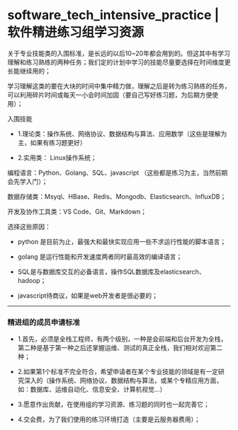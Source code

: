 # software_tech_intensive_practice  | 软件精进练习组学习资源


关于专业技能类的入围标准，是长远的以后10~20年都会用到的。但这其中有学习理解和练习熟练的两种任务；我们定的计划中学习的技能尽量要选择在时间维度更长能继续用的；

学习理解这类的要在大块的时间中集中精力做，理解之后是转为练习熟练的任务，可以利用碎片时间或每天一小会时间加固（要自己写好练习题，为后期方便使用）；

入围技能
+ 1.理论类：操作系统、网络协议、数据结构与算法、应用数学（这些是理解为主，如果有练习题更好）



+ 2.实用类：
Linux操作系统；

编程语言：Python、Golang、SQL、javascript  （这些都是练习为主，当然前期会先学入门）；

数据存储类：Msyql、HBase、Redis、Mongodb、Elasticsearch、InfluxDB；

开发及协作工具类：VS Code、Git、Markdown；


选择这些原因：
+ python 是目前为止，最强大和最快实现应用一些不求运行性能的脚本语言；
+ golang 是运行性能和开发速度两者同时最高效的编译语言；

+ SQL是与数据库交互的必备语言，操作SQL数据库及elasticsearch、hadoop；

+ javascript待商议，如果是web开发者是很必要的；

----

### 精进组的成员申请标准

+ 1.首先，必须是全栈工程师，有两个级别，一种是会前端和后台开发为全栈，第二种是基于第一种之后还掌握运维、测试的真正全栈，我们相对欢迎第二种；

+ 2.如果第1个标准不完全符合，希望申请者在某个专业技能的领域是有一定研究深入的（操作系统、网络协议、数据结构与算法，或某个专精应用方面，如：数据库、运维自动化、信息安全、计算机视觉...）

+ 3.愿意作出贡献，在使用组的学习资源、练习题的同时也一起完善它；

+ 4.交会费，为了我们使用的练习环境打造（主要是云服务器费用）；




